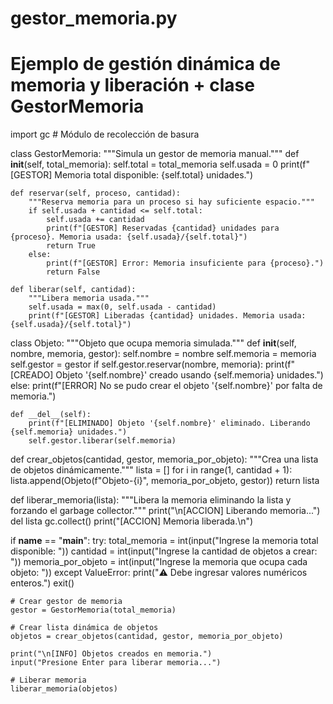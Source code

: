 # gestor_memoria.py
# Ejemplo de gestión dinámica de memoria y liberación + clase GestorMemoria

import gc  # Módulo de recolección de basura

class GestorMemoria:
    """Simula un gestor de memoria manual."""
    def __init__(self, total_memoria):
        self.total = total_memoria
        self.usada = 0
        print(f"[GESTOR] Memoria total disponible: {self.total} unidades.")

    def reservar(self, proceso, cantidad):
        """Reserva memoria para un proceso si hay suficiente espacio."""
        if self.usada + cantidad <= self.total:
            self.usada += cantidad
            print(f"[GESTOR] Reservadas {cantidad} unidades para {proceso}. Memoria usada: {self.usada}/{self.total}")
            return True
        else:
            print(f"[GESTOR] Error: Memoria insuficiente para {proceso}.")
            return False

    def liberar(self, cantidad):
        """Libera memoria usada."""
        self.usada = max(0, self.usada - cantidad)
        print(f"[GESTOR] Liberadas {cantidad} unidades. Memoria usada: {self.usada}/{self.total}")

class Objeto:
    """Objeto que ocupa memoria simulada."""
    def __init__(self, nombre, memoria, gestor):
        self.nombre = nombre
        self.memoria = memoria
        self.gestor = gestor
        if self.gestor.reservar(nombre, memoria):
            print(f"[CREADO] Objeto '{self.nombre}' creado usando {self.memoria} unidades.")
        else:
            print(f"[ERROR] No se pudo crear el objeto '{self.nombre}' por falta de memoria.")

    def __del__(self):
        print(f"[ELIMINADO] Objeto '{self.nombre}' eliminado. Liberando {self.memoria} unidades.")
        self.gestor.liberar(self.memoria)

def crear_objetos(cantidad, gestor, memoria_por_objeto):
    """Crea una lista de objetos dinámicamente."""
    lista = []
    for i in range(1, cantidad + 1):
        lista.append(Objeto(f"Objeto-{i}", memoria_por_objeto, gestor))
    return lista

def liberar_memoria(lista):
    """Libera la memoria eliminando la lista y forzando el garbage collector."""
    print("\n[ACCION] Liberando memoria...")
    del lista
    gc.collect()
    print("[ACCION] Memoria liberada.\n")

if __name__ == "__main__":
    try:
        total_memoria = int(input("Ingrese la memoria total disponible: "))
        cantidad = int(input("Ingrese la cantidad de objetos a crear: "))
        memoria_por_objeto = int(input("Ingrese la memoria que ocupa cada objeto: "))
    except ValueError:
        print("⚠️ Debe ingresar valores numéricos enteros.")
        exit()

    # Crear gestor de memoria
    gestor = GestorMemoria(total_memoria)

    # Crear lista dinámica de objetos
    objetos = crear_objetos(cantidad, gestor, memoria_por_objeto)
    
    print("\n[INFO] Objetos creados en memoria.")
    input("Presione Enter para liberar memoria...")

    # Liberar memoria
    liberar_memoria(objetos)